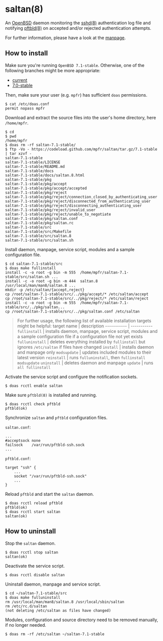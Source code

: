 # saltan(8)

An [OpenBSD](https://www.openbsd.org) daemon monitoring the [sshd(8)](https://man.openbsd.org/sshd) authentication log file and notifying [pftbld(8)](https://github.com/mpfr/pftbld) on accepted and/or rejected authentication attempts.

For further information, please have a look at the [manpage](https://mpfr.net/man/saltan/7.1-stable/saltan.8.html).

## How to install

Make sure you're running `OpenBSD 7.1-stable`. Otherwise, one of the following branches might be more appropriate:
* [current](https://github.com/mpfr/saltan)
* [7.0-stable](https://github.com/mpfr/saltan/tree/7.0-stable)

Then, make sure your user (e.g. `mpfr`) has sufficient `doas` permissions.

```
$ cat /etc/doas.conf
permit nopass mpfr
```

Download and extract the source files into the user's home directory, here `/home/mpfr`.

```
$ cd
$ pwd
/home/mpfr
$ doas rm -rf saltan-7.1-stable/
$ ftp -Vo - https://codeload.github.com/mpfr/saltan/tar.gz/7.1-stable | tar xzvf -
saltan-7.1-stable
saltan-7.1-stable/LICENSE
saltan-7.1-stable/README.md
saltan-7.1-stable/docs
saltan-7.1-stable/docs/saltan.8.html
saltan-7.1-stable/pkg
saltan-7.1-stable/pkg/accept
saltan-7.1-stable/pkg/accept/accepted
saltan-7.1-stable/pkg/reject
saltan-7.1-stable/pkg/reject/connection_closed_by_authenticating_user
saltan-7.1-stable/pkg/reject/disconnected_from_authenticating_user
saltan-7.1-stable/pkg/reject/disconnecting_authenticating_user
saltan-7.1-stable/pkg/reject/invalid_user
saltan-7.1-stable/pkg/reject/unable_to_negotiate
saltan-7.1-stable/pkg/saltan.conf
saltan-7.1-stable/pkg/saltan.rc
saltan-7.1-stable/src
saltan-7.1-stable/src/Makefile
saltan-7.1-stable/src/saltan.8
saltan-7.1-stable/src/saltan.sh
```

Install daemon, manpage, service script, modules and a sample configuration file.

```
$ cd saltan-7.1-stable/src
$ doas make fullinstall
install -c -o root -g bin -m 555  /home/mpfr/saltan-7.1-stable/src/saltan.sh ...
install -c -o root -g bin -m 444  saltan.8 /usr/local/man/man8/saltan.8 ...
mkdir -p /etc/saltan/{accept,reject}
cp /root/saltan-7.1-stable/src/../pkg/accept/* /etc/saltan/accept
cp /root/saltan-7.1-stable/src/../pkg/reject/* /etc/saltan/reject
install -c -o root -g bin -m 555  /home/mpfr/saltan-7.1-stable/src/../pkg/saltan...
cp /root/saltan-7.1-stable/src/../pkg/saltan.conf /etc/saltan
```

> For further usage, the following list of available installation targets might be helpful:
> target name | description
> ----------- | -----------
> `fullinstall` | installs daemon, manpage, service script, modules and a sample configuration file if a configuration file not yet exists
> `fulluninstall` | deletes everything installed by `fullinstall` but ignores `/etc/saltan` if files have changed
> `install` | installs daemon and manpage only
> `modsupdate` | updates included modules to their latest version
> `reinstall` | runs `fulluninstall`, then `fullinstall modsupdate`
> `uninstall` | deletes daemon and manpage
> `update` | runs `all fullinstall`

Activate the service script and configure the notification sockets.

```
$ doas rcctl enable saltan
```

Make sure `pftbld(8)` is installed and running.

```
$ doas rcctl check pftbld
pftbld(ok)
```

Synchronize `saltan` and `pftbld` configuration files.

`saltan.conf`:

```
...
#acceptsock	none
failsock	/var/run/pftbld-ssh.sock
...
```

`pftbld.conf`:

```
target "ssh" {
	...
	socket "/var/run/pftbld-ssh.sock"
	...
}
```

Reload `pftbld` and start the `saltan` daemon.

```
$ doas rcctl reload pftbld
pftbld(ok)
$ doas rcctl start saltan
saltan(ok)
```

## How to uninstall

Stop the `saltan` daemon.

```
$ doas rcctl stop saltan
saltan(ok)
```

Deactivate the service script.

```
$ doas rcctl disable saltan
```

Uninstall daemon, manpage and service script.

```
$ cd ~/saltan-7.1-stable/src
$ doas make fulluninstall
rm /usr/local/man/man8/saltan.8 /usr/local/sbin/saltan
rm /etc/rc.d/saltan
(not deleting /etc/saltan as files have changed)
```

Modules, configuration and source directory need to be removed manually, if no longer needed.

```
$ doas rm -rf /etc/saltan ~/saltan-7.1-stable
```
